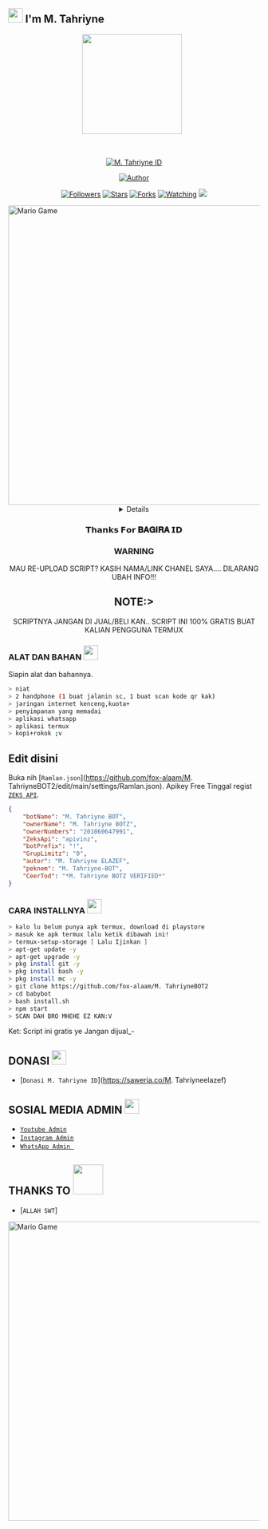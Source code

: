 ## <img src="https://github.com/TheDudeThatCode/TheDudeThatCode/blob/master/Assets/Hi.gif" width="29px"> I'm M. Tahriyne
<p align="center">
<p align='center'><a href="https://www.instagram.com/tahariyne/"><img height="200" src="https://d.top4top.io/s_2021hqnie0.jpeg"></a>&nbsp;&nbsp;</p>
</p>
<br>



<p align="center">
<a href="#"><img title="M. Tahriyne ID" src="https://d.top4top.io/s_2021hqnie0.jpeg"></a>
</p>
<p align="center">
<a href="https://d.top4top.io/s_2021hqnie0.jpeg"><img title="Author" src="https://d.top4top.io/s_2021hqnie0.jpeg"></a>
</p>
<p align="center">
<a href="https://github.com/fox-alaam/M. TahriyneBOT2/followers"><img title="Followers" src="https://d.top4top.io/s_2021hqnie0.jpeg"></a>
<a href="https://github.com/fox-alaam/M. TahriyneBOT2/stargazers/"><img title="Stars" src="https://d.top4top.io/s_2021hqnie0.jpeg"></a>
<a href="https://github.com/fox-alaam/M. TahriyneBOT2/network/members"><img title="Forks" src="https://d.top4top.io/s_2021hqnie0.jpeg"></a>
<a href="https://github.com/fox-alaam/M. TahriyneBOT2/watchers"><img title="Watching" src="https://d.top4top.io/s_2021hqnie0.jpeg"></a>
<a href="https://hits.seeyoufarm.com"><img src="https://hits.seeyoufarm.com/api/count/incr/badge.svg?url=https%3A%2F%2Fgithub.com%2Fgjbae1212%2FM. Tahriynebot&count_bg=%2379C83D&title_bg=%23555555&icon=lmms.svg&icon_color=%23E8E8E8&title=M. Tahriynebot&edge_flat=true"/></a>
</p>
<img src="https://github.com/TheDudeThatCode/TheDudeThatCode/blob/master/Assets/Developer.gif" alt="Mario Game" width="600" />
<div align="center">
<details>
 
</details>

### 𝗧𝗵𝗮𝗻𝗸𝘀 𝗙𝗼𝗿 𝐁𝐀𝐆𝐈𝐑𝐀 𝗜𝗗

### WARNING
MAU RE-UPLOAD SCRIPT? KASIH NAMA/LINK CHANEL SAYA.... DILARANG UBAH INFO!!!

## NOTE:> 
SCRIPTNYA JANGAN DI JUAL/BELI KAN.. SCRIPT INI 100% GRATIS BUAT KALIAN PENGGUNA TERMUX
</div>

### ALAT DAN BAHAN <img src="https://github.com/TheDudeThatCode/TheDudeThatCode/blob/master/Assets/Mario_Hello_Big.gif" width="29px">
Siapin alat dan bahannya.
```bash
> niat
> 2 handphone (1 buat jalanin sc, 1 buat scan kode qr kak)
> jaringan internet kenceng,kuota+
> penyimpanan yang memadai
> aplikasi whatsapp
> aplikasi termux
> kopi+rokok ;v
```
## Edit disini
Buka nih [`Ramlan.json`](https://github.com/fox-alaam/M. TahriyneBOT2/edit/main/settings/Ramlan.json). Apikey Free Tinggal regist [`ZEKS API`](https://api.lolhuman.xyz/login).
```json
{
    "botName": "M. Tahriyne BOT",
    "ownerName": "M. Tahriyne BOTZ",
    "ownerNumbers": "201060647991",
    "ZeksApi": "apivinz",
    "botPrefix": "!",
    "GrupLimitz": "0",
    "autor": "M. Tahriyne ELAZEF",
    "peknem": "M. Tahriyne-BOT",
    "CeerTod": "*M. Tahriyne BOTZ VERIFIED*"
}

```
### CARA INSTALLNYA  <img src="https://github.com/TheDudeThatCode/TheDudeThatCode/blob/master/Assets/hmm.gif" width="29px">
```bash
> kalo lu belum punya apk termux, download di playstore
> masuk ke apk termux lalu ketik dibawah ini!
> termux-setup-storage [ Lalu Ijinkan ]
> apt-get update -y
> apt-get upgrade -y
> pkg install git -y
> pkg install bash -y
> pkg install mc -y
> git clone https://github.com/fox-alaam/M. TahriyneBOT2
> cd babybot
> bash install.sh
> npm start
> SCAN DAH BRO MHEHE EZ KAN:V
```


Ket: Script ini gratis ye Jangan dijual_-

## DONASI <img src="https://github.com/TheDudeThatCode/TheDudeThatCode/blob/master/Assets/coin.gif" width="29px">
* [`Donasi M. Tahriyne ID`](https://saweria.co/M. Tahriyneelazef)


## SOSIAL MEDIA ADMIN <img src="https://github.com/TheDudeThatCode/TheDudeThatCode/blob/master/Assets/powerup.gif" width="29px">

* [`Youtube Admin`](https://www.youtube.com/@mohammedtahriyne)
* [`Instagram Admin`](https://www.instagram.com/tahariyne/)
* [`WhatsApp Admin `](https://wa.me/+212690078793)
## THANKS TO <img src="https://github.com/TheDudeThatCode/TheDudeThatCode/blob/master/Assets/Handshake.gif" width="60px">

* [`ALLAH SWT`]
<img src="https://github.com/TheDudeThatCode/TheDudeThatCode/blob/master/Assets/Mario_Gameplay.gif" alt="Mario Game" width="600" />

